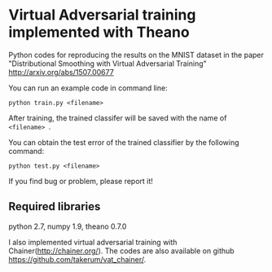 # Virtual Adversarial training implemented with Theano
Python codes for reproducing the results on the MNIST dataset in the paper "Distributional Smoothing with Virtual Adversarial Training" http://arxiv.org/abs/1507.00677 

You can run an example code in command line:
```
python train.py <filename>
```
After training, the trained classifer will be saved with the name of `<filename> `.

You can obtain the test error of the trained classifier by the following command:
```
python test.py <filename>
```
If you find bug or problem, please report it! 

## Required libraries
python 2.7, numpy 1.9, theano 0.7.0
 

I also implemented virtual adversarial training with Chainer(http://chainer.org/).
The codes are also available on github https://github.com/takerum/vat_chainer/.


